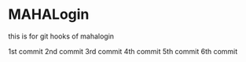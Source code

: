 # MAHALogin
this is for git hooks  of mahalogin

1st commit 
2nd commit
3rd commit
4th commit
5th commit
6th commit

